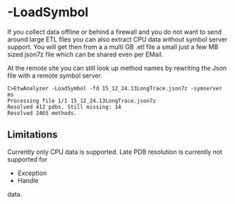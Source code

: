 # -LoadSymbol
If you collect data offline or behind a firewall and you do not want to send around large ETL files you can also extract CPU data
without symbol server support. You will get then from a a multi GB .etl file a small just a few MB sized json7z file which can be shared
even per EMail. 

At the remote site you can still look up method names by rewriting the Json file with a remote symbol server. 

```
C>EtwAnalyzer -LoadSymbol -fd 15_12_24.13LongTrace.json7z -symserver ms 
Processing file 1/1 15_12_24.13LongTrace.json7z
Resolved 412 pdbs. Still missing: 14
Resolved 2465 methods.
```

## Limitations
Currently only CPU data is supported. 
Late PDB resolution is currently not supported for 

- Exception
- Handle 

data.

